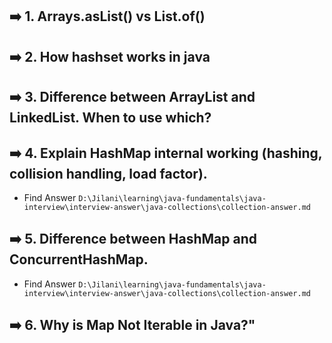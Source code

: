 ## ➡️ 1. Arrays.asList() vs List.of()

## ➡️ 2. How hashset works in java

## ➡️ 3. Difference between ArrayList and LinkedList. When to use which?

## ➡️ 4. Explain HashMap internal working (hashing, collision handling, load factor).

- Find Answer `D:\Jilani\learning\java-fundamentals\java-interview\interview-answer\java-collections\collection-answer.md`

## ➡️ 5. Difference between HashMap and ConcurrentHashMap.

- Find Answer `D:\Jilani\learning\java-fundamentals\java-interview\interview-answer\java-collections\collection-answer.md`

## ➡️ 6. Why is Map Not Iterable in Java?"
